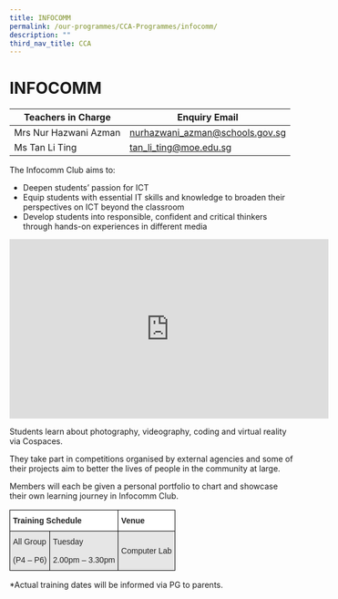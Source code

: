 ```yaml
---
title: INFOCOMM
permalink: /our-programmes/CCA-Programmes/infocomm/
description: ""
third_nav_title: CCA
---
```



# **INFOCOMM**



| Teachers in Charge | Enquiry Email | 
| -------- | -------- | 
| Mrs Nur Hazwani Azman     | nurhazwani_azman@schools.gov.sg     | 
|Ms Tan Li Ting|tan_li_ting@moe.edu.sg|






The Infocomm Club aims to:

*   Deepen students’ passion for ICT
*   Equip students with essential IT skills and knowledge to broaden their perspectives on ICT beyond the classroom
*   Develop students into responsible, confident and critical thinkers through hands-on experiences in different media

<iframe width="560" height="315" src="https://www.youtube.com/embed/QvYDmDHl94Y" title="YouTube video player" frameborder="0" allow="accelerometer; autoplay; clipboard-write; encrypted-media; gyroscope; picture-in-picture; web-share" allowfullscreen></iframe>

Students learn about photography, videography, coding and virtual reality via Cospaces.

They take part in competitions organised by external agencies and some of their projects aim to better the lives of people in the community at large.

Members will each be given a personal portfolio to chart and showcase their own learning journey in Infocomm Club.




<table style="border-collapse:collapse;border-spacing:0" class="tg"><thead><tr><th style="background-color:#FFF;border-color:#000000;border-style:solid;border-width:1px;color:#222;font-family:Arial, sans-serif;font-size:14px;font-weight:bold;overflow:hidden;padding:10px 5px;text-align:left;vertical-align:top;word-break:normal" colspan="2"><span style="font-weight:bold">Training Schedule</span></th><th style="background-color:#FFF;border-color:black;border-style:solid;border-width:1px;color:#222;font-family:Arial, sans-serif;font-size:14px;font-weight:bold;overflow:hidden;padding:10px 5px;text-align:left;vertical-align:top;word-break:normal"><span style="font-weight:bold">Venue</span></th></tr></thead><tbody><tr><td style="background-color:#E6E6E6;border-color:#000000;border-style:solid;border-width:1px;color:#222;font-family:Arial, sans-serif;font-size:14px;overflow:hidden;padding:10px 5px;text-align:left;vertical-align:middle;word-break:normal">All  Group<br><br>(P4 – P6)</td><td style="background-color:#E6E6E6;border-color:#000000;border-style:solid;border-width:1px;color:#222;font-family:Arial, sans-serif;font-size:14px;overflow:hidden;padding:10px 5px;text-align:left;vertical-align:middle;word-break:normal">Tuesday<br><br>2.00pm – 3.30pm</td><td style="background-color:#E6E6E6;border-color:black;border-style:solid;border-width:1px;color:#222;font-family:Arial, sans-serif;font-size:14px;overflow:hidden;padding:10px 5px;text-align:left;vertical-align:middle;word-break:normal">Computer Lab</td></tr></tbody></table>

\*Actual training dates will be informed via PG to parents.